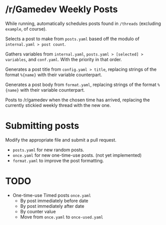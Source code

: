 # /r/Gamedev Weekly Posts

While running, automatically schedules posts found in `/threads` (excluding `example`, of course).

Selects a post to make from `posts.yaml` based off the modulo of `internal.yaml > post count`.

Gathers variables from `internal.yaml`, `posts.yaml > [selected] > variables`, and `conf.yaml`. With the priority in that order.

Generates a post title from `config.yaml > title`, replacing strings of the format `%{name}` with their variable counterpart.

Generates a post body from `format.yaml`, replacing strings of the format `%{name}` with their variable counterpart.

Posts to /r/gamedev when the chosen time has arrived, replacing the currently stickied weekly thread with the new one.

# Submitting posts

Modify the appropriate file and submit a pull request.

* `posts.yaml` for new random posts.
* `once.yaml` for new one-time-use posts. (not yet implemented)
* `format.yaml` to improve the post formatting.

# TODO

* One-time-use Timed posts `once.yaml`
  * By post immediately before date
  * By post immediately after date
  * By counter value
  * Move from `once.yaml` to `once-used.yaml`
